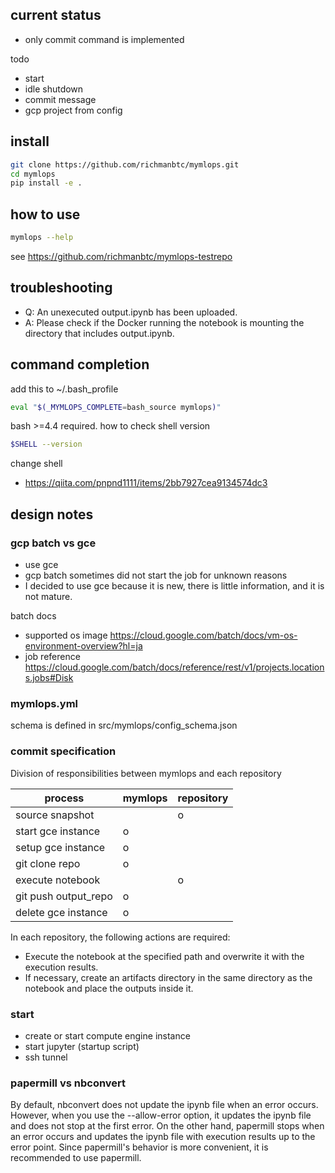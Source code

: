 ## current status

- only commit command is implemented

todo

- start
- idle shutdown
- commit message
- gcp project from config

## install

```bash
git clone https://github.com/richmanbtc/mymlops.git
cd mymlops
pip install -e .
```

## how to use

```bash
mymlops --help
```

see
https://github.com/richmanbtc/mymlops-testrepo

## troubleshooting

- Q: An unexecuted output.ipynb has been uploaded.
- A: Please check if the Docker running the notebook is mounting the directory that includes output.ipynb.

## command completion

add this to ~/.bash_profile

```bash
eval "$(_MYMLOPS_COMPLETE=bash_source mymlops)"
```

bash >=4.4 required. how to check shell version

```bash
$SHELL --version
```

change shell

- https://qiita.com/pnpnd1111/items/2bb7927cea9134574dc3

## design notes

### gcp batch vs gce

- use gce
- gcp batch sometimes did not start the job for unknown reasons
- I decided to use gce because it is new, there is little information, and it is not mature.

batch docs

- supported os image https://cloud.google.com/batch/docs/vm-os-environment-overview?hl=ja
- job reference https://cloud.google.com/batch/docs/reference/rest/v1/projects.locations.jobs#Disk

### mymlops.yml

schema is defined in src/mymlops/config_schema.json

### commit specification

Division of responsibilities between mymlops and each repository

| process              | mymlops | repository |
|----------------------|-------|------------|
| source snapshot      |       | o          |
| start gce instance   | o     |            |
| setup gce instance   | o     |            |
| git clone repo       | o     |            |
| execute notebook     |       | o          |
| git push output_repo | o     |            |
| delete gce instance  | o     |            |

In each repository, the following actions are required:

- Execute the notebook at the specified path and overwrite it with the execution results.
- If necessary, create an artifacts directory in the same directory as the notebook and place the outputs inside it.

### start

- create or start compute engine instance
- start jupyter (startup script)
- ssh tunnel

### papermill vs nbconvert

By default, nbconvert does not update the ipynb file when an error occurs.
However, when you use the --allow-error option, it updates the ipynb file and does not stop at the first error.
On the other hand, papermill stops when an error occurs and updates the ipynb file with execution results up to the error point.
Since papermill's behavior is more convenient, it is recommended to use papermill.
